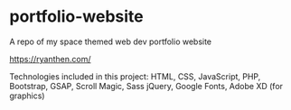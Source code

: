 # portfolio-website
A repo of my space themed web dev portfolio website

https://ryanthen.com/

Technologies included in this project: HTML, CSS, JavaScript, PHP, Bootstrap, GSAP, Scroll Magic, Sass jQuery, Google Fonts,  Adobe XD (for graphics)
